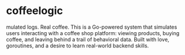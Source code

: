 # coffeelogic
mulated logs. Real coffee.  This is a Go-powered system that simulates users interacting with a coffee shop platform: viewing products, buying coffee, and leaving behind a trail of behavioral data.  Built with love, goroutines, and a desire to learn real-world backend skills.
